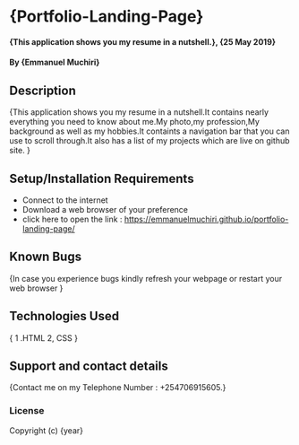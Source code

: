 # {Portfolio-Landing-Page}
#### {This application shows you my resume in a nutshell.}, {25 May 2019}
#### By **{Emmanuel Muchiri}**
## Description
{This application shows you my resume in a nutshell.It contains nearly everything you need to know about me.My photo,my profession,My background as well as my hobbies.It containts a navigation bar that you can use to scroll through.It also has a list of my projects which are live on github site. }
## Setup/Installation Requirements
* Connect to the internet
* Download a web browser of your preference
* click here to open the link : https://emmanuelmuchiri.github.io/portfolio-landing-page/
## Known Bugs
{In case you experience bugs kindly refresh your webpage or restart your web browser }
## Technologies Used
{ 1 .HTML
  2, CSS }
## Support and contact details
{Contact me on my Telephone Number : +254706915605.}
### License
Copyright (c) {year}
